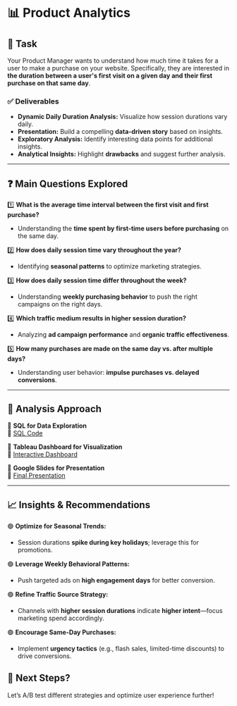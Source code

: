 # 📊 Product Analytics

## 📌 Task  
Your Product Manager wants to understand how much time it takes for a user to make a purchase on your website. Specifically, they are interested in **the duration between a user's first visit on a given day and their first purchase on that same day**.  

### ✅ Deliverables  
- **Dynamic Daily Duration Analysis:** Visualize how session durations vary daily.  
- **Presentation:** Build a compelling **data-driven story** based on insights.  
- **Exploratory Analysis:** Identify interesting data points for additional insights.  
- **Analytical Insights:** Highlight **drawbacks** and suggest further analysis.  

---

## ❓ Main Questions Explored  

1️⃣ **What is the average time interval between the first visit and first purchase?**  
   - Understanding the **time spent by first-time users before purchasing** on the same day.  

2️⃣ **How does daily session time vary throughout the year?**  
   - Identifying **seasonal patterns** to optimize marketing strategies.  

3️⃣ **How does daily session time differ throughout the week?**  
   - Understanding **weekly purchasing behavior** to push the right campaigns on the right days.  

4️⃣ **Which traffic medium results in higher session duration?**  
   - Analyzing **ad campaign performance** and **organic traffic effectiveness**.  

5️⃣ **How many purchases are made on the same day vs. after multiple days?**  
   - Understanding user behavior: **impulse purchases vs. delayed conversions**.  

---

## 🔎 Analysis Approach  

📌 **SQL for Data Exploration**  
🔗 [SQL Code](https://github.com/m-suja/Turing-Repository/blob/master/Product%20Analytics/SQL%20code.txt)  

📌 **Tableau Dashboard for Visualization**  
🔗 [Interactive Dashboard](https://public.tableau.com/app/profile/suja.manandhar/viz/ProductAnalyticsWIP/Dashboard1?publish=yes)  

📌 **Google Slides for Presentation**  
🔗 [Final Presentation](https://github.com/TuringCollegeSubmissions/smanan-PA.1.3/blob/main/User%20Sessions%20Overview.pdf)  

---

## 📈 Insights & Recommendations  

🟢 **Optimize for Seasonal Trends:**  
   - Session durations **spike during key holidays**; leverage this for promotions.  

🟢 **Leverage Weekly Behavioral Patterns:**  
   - Push targeted ads on **high engagement days** for better conversion.  

🟢 **Refine Traffic Source Strategy:**  
   - Channels with **higher session durations** indicate **higher intent**—focus marketing spend accordingly.  

🟢 **Encourage Same-Day Purchases:**  
   - Implement **urgency tactics** (e.g., flash sales, limited-time discounts) to drive conversions.  

## 🚀 Next Steps? 
Let’s A/B test different strategies and optimize user experience further!  
